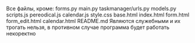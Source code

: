 Все файлы, кроме:
forms.py
main.py
taskmanager/urls.py
models.py
scripts.js
pereodical.js
calendar.js
style.css
base.html
index.html
form.html
form_edit.html
calendar.html
README.md
Являются служебными и их трогать нельзя, в противном случае программа будет работать некоректно
